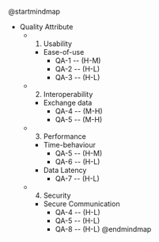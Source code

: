 @startmindmap
* Quality Attribute
	* 1. Usability
		* Ease-of-use
			* QA-1 -- (H-M)
			* QA-2 -- (H-L)
			* QA-3 -- (H-L)
	* 2. Interoperability
		* Exchange data
			* QA-4 -- (M-H)
			* QA-5 -- (M-H)
	* 3. Performance
		* Time-behaviour
			* QA-5 -- (H-M)
			* QA-6 -- (H-L)
		* Data Latency
			* QA-7 -- (H-L)
	* 4. Security
		* Secure Communication
			* QA-4 -- (H-L)
			* QA-5 -- (H-L)
			* QA-8 -- (H-L)
@endmindmap